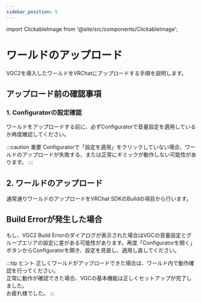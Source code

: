 ```yaml
---
sidebar_position: 5
---
```


import ClickableImage from '@site/src/components/ClickableImage';

# ワールドのアップロード

VGC2を導入したワールドをVRChatにアップロードする手順を説明します。

## アップロード前の確認事項

### 1. Configuratorの設定確認

ワールドをアップロードする前に、必ずConfiguratorで音量設定を適用しているか再度確認してください。

:::caution 重要
Configuratorで「設定を適用」をクリックしていない場合、ワールドのアップロードが失敗する、または正常にギミックが動作しない可能性があります。
:::

## 2. ワールドのアップロード

通常通りワールドのアップロードをVRChat SDKのBuildの項目から行います。

<ClickableImage src="/img/world-upload--vrchat-sdk-build.png" alt="VRChat SDKのBuild項目" />

## Build Errorが発生した場合

<ClickableImage src="/img/world-upload--build-error.png" alt="Build Error" />

もし、VGC2 Build Errorのダイアログが表示された場合はVGCの音量設定とグループエリアの設定に差がある可能性があります。再度「Configuratorを開く」ボタンからConfiguratorを開き、設定を見直し、適用し直してください。

:::tip ヒント
正しくワールドがアップロードできた場合は、ワールド内で動作確認を行ってください。  
正常に動作が確認できた場合、VGCの基本機能は正しくセットアップが完了しました。  
お疲れ様でした。
:::